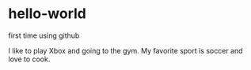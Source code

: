 # hello-world
first time using github

I like to play Xbox and going to the gym. My favorite sport is soccer and love to cook.
